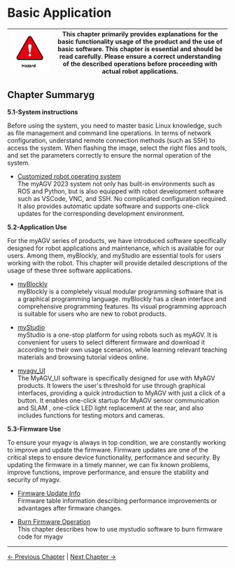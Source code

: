 # Basic Application

| <img src="../resources/5-BasicApplication/README/danger.png" alt="img-1" width="600" height=“auto” />       | This chapter primarily provides explanations for the basic functionality usage of the product and the use of basic software. This chapter is essential and should be read carefully. Please ensure a correct understanding of the described operations before proceeding with actual robot applications. |
|------------------------|-------------------|

## Chapter Summaryg

**5.1-System instructions**

Before using the system, you need to master basic Linux knowledge, such as file management and command line operations. In terms of network configuration, understand remote connection methods (such as SSH) to access the system. When flashing the image, select the right files and tools, and set the parameters correctly to ensure the normal operation of the system.

- [Customized robot operating system](5.1-SystemInstructionManual.md)<br>
The myAGV 2023 system not only has built-in environments such as ROS and Python, but is also equipped with robot development software such as VSCode, VNC, and SSH. 
No complicated configuration required. It also provides automatic update software and supports one-click updates for the corresponding development environment.

**5.2-Application Use**

For the myAGV series of products, we have introduced software specifically designed for robot applications and maintenance, which is available for our users. Among them, myBlockly, and myStudio are essential tools for users working with the robot. This chapter will provide detailed descriptions of the usage of these three software applications.
- [myBlockly](5.2-ApplicationUse/5.2.1-myblockly/README.md)<br>
  myBlockly is a completely visual modular programming software that is a graphical programming language. myBlockly has a clean interface and comprehensive programming features. Its visual programming approach is suitable for users who are new to robot products.

- [myStudio](5.2-ApplicationUse/5.2.2-mystudio/README.md)<br>
  myStudio is a one-stop platform for using robots such as myAGV. It is convenient for users to select different firmware and download it according to their own usage scenarios, while learning relevant teaching materials and browsing tutorial videos online.

- [myagv_UI](5.2-ApplicationUse/5.2.3-myagv_UI/user_manual.md)<br>
  The MyAGV_UI software is specifically designed for use with MyAGV products. It lowers the user's threshold for use through graphical interfaces, providing a quick introduction to MyAGV with just a click of a button. 
  It enables one-click startup for MyAGV sensor communication and SLAM , one-click LED light replacement at the rear, and also includes functions for testing motors and cameras.


**5.3-Firmware Use**

To ensure your myagv is always in top condition, we are constantly working to improve and update the firmware. Firmware updates are one of the critical steps to ensure device functionality, performance and security. By updating the firmware in a timely manner, we can fix known problems, improve functions, improve performance, and ensure the stability and security of myagv.

- [Firmware Update Info](5.3-FirmwareUse/5.3.1-FirmwareUpdateInfo.md)<br>
Firmware table information describing performance improvements or advantages after firmware changes.

- [Burn Firmware Operation](5.3-FirmwareUse/5.3.2-HowToBurnFirmware.md)<br>
This chapter describes how to use mystudio software to burn firmware code for myagv

----
[← Previous Chapter](../4-FirstInstallAndUse/README.md) | [Next Chapter →](../6-SDKDevelopment/README.md)